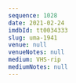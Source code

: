 ```yaml
---
sequence: 1028
date: 2021-02-24
imdbId: tt0034333
slug: uma-1941
venue: null
venueNotes: null
medium: VHS-rip
mediumNotes: null
---
```

